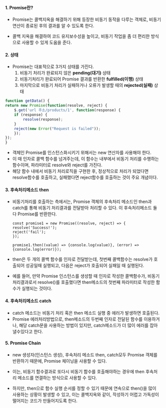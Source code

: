 
#### 1. Promise란?

- Promise는 콜백지옥을 해결하기 위해 등장한 비동기 동작을 다루는 객체로, 비동기 연산이 종료된 후의 결과를 알 수 있도록 한다.

- 콜백 지옥을 해결하여 코드 유지보수성을 높이고, 비동기 작업을 좀 더 편리한 방식으로 사용할 수 있게 도움을 준다.


#### 2. 상태
- Promise는 대표적으로 3가지 상태를 가진다.
    1. 비동기 처리가 완료되지 않은 **pending(대기)** 상태
    2. 비동기처리가 완료되어 Promise 결과를 반환한 **fulfilled(이행)** 상태
    3. 마지막으로 비동기 처리가 실패하거나 오류가 발생할 때의 **rejected(실패)** 상태

```jsx
function getData() {
return new Promise(function(resolve, reject) {
	$.get('url 주소/products/1', function(response) {
	if (response) {
		resolve(response);
	}
	reject(new Error("Request is failed"));
	});
});
}
```
- 객체인 Promise를 인스턴스화시키기 위해서는 new 연산자를 사용해야 한다.
- 이 때 인자로 콜백 함수를 넘겨주는데, 이 함수는 내부에서 비동기 처리를 수행하는 함수이며, 파라미터로 resolve와 reject를 가진다.
- 해당 함수 내에서 비동기 처리로직을 구현한 후, 정상적으로 처리가 되었다면 resolve함수를 호출하고, 실패했다면 reject함수를 호출하는 것이 주요 개념이다.


#### 3. 후속처리메소드 then

- 비동기처리를 호출하는 측에서는, Promise 객체의 후속처리 메소드인 then과 catch를 통해 비동기 처리결과를 전달받아 처리할 수 있다. 이 후속처리메소드 둘 다 Promise를 반환한다.

    ```
    const promise1 = new Promise((resolve, reject) => {
    resolve('Success!');
    reject('fail');
    });

    promise1.then((value) => {console.log(value)}, (error) => {console.log(error)});
    ```
- then은 두 개의 콜백 함수를 인자로 전달받는데, 첫번째 콜백함수는 resolve가 호출되어 성공일때 실행되고, 다음은 reject가 호출되어 실패일 때 실행된다.

- 예를 들어, 만약 Promise 인스턴스를 생성할 때 인자로 작성한 콜백함수가, 비동기 처리결과로서 resolve()를 호출했다면 then메소드의 첫번째 파라미터로 작성한 함수가 실행되는 것이다.


#### 4. 후속처리메소드 catch

- catch 메소드는 비동기 처리 혹은 then 메소드 실행 중 에러가 발생하면 호출된다.
- Promise 에러처리방법으로, then메소드의 두번째 인자로 전달된 함수를 이용하거나, 해당 catch문을 사용하는 방법이 있지만, catch메소드가 더 많이 에러를 잡아낼수있다고 한다.


#### 5. Promise Chain

- new 생성자(인스턴스 생성), 후속처리 메소드 then, catch모두 Promise 객체를 반환하기 때문에, Promise 체이닝을 사용할 수 있다.
- 이는, 비동기 함수결과로 또다시 비동기 함수를 호출해야하는 경우에 then 후속처리 메소드를 연결하는 방식으로 사용할 수 있다.

- 하지만, then으로 함수 실행 순서를 정할 수 있기 때문에 연속으로 then()을 많이 사용하는 상황이 발생할 수 있고, 이는 콜백지옥와 같이, 작성하기 어렵고 가독성이 떨어지는 코드가 만들어지도록 한다.